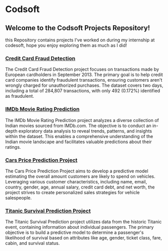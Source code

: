 # Codsoft
## Welcome to the Codsoft Projects Repository!
this Repository contains projects I've worked on during my internship at codesoft, hope you enjoy exploring them as much as I did!

### [Credit Card Fraud Detection](https://github.com/YomnaEisa/Codsoft/tree/main/CreditCardFraudDetection)
The Credit Card Fraud Detection project focuses on transactions made by European cardholders in September 2013. The primary goal is to help credit card companies identify fraudulent transactions, ensuring customers aren't wrongly charged for unauthorized purchases. The dataset covers two days, including a total of 284,807 transactions, with only 492 (0.172%) identified as fraudulent.

### [IMDb Movie Rating Prediction](https://github.com/YomnaEisa/Codsoft/tree/main/IMDbMovieRating)
The IMDb Movie Rating Prediction project analyzes a diverse collection of Indian movies sourced from IMDb.com. The objective is to conduct an in-depth exploratory data analysis to reveal trends, patterns, and insights within the dataset. This enables a comprehensive understanding of the Indian movie landscape and facilitates valuable predictions about their ratings.

### [Cars Price Prediction Project](https://github.com/YomnaEisa/Codsoft/tree/main/SalesPricePrediction)
The Cars Price Prediction Project aims to develop a predictive model estimating the overall amount customers are likely to spend on vehicles. Leveraging various customer characteristics, including name, email, country, gender, age, annual salary, credit card debt, and net worth, the project strives to create personalized sales strategies for vehicle salespeople.

### [Titanic Survival Prediction Project](https://github.com/YomnaEisa/Codsoft/tree/main/TitanicProject)
The Titanic Survival Prediction project utilizes data from the historic Titanic event, containing information about individual passengers. The primary objective is to build a predictive model to determine a passenger's likelihood of survival based on attributes like age, gender, ticket class, fare, cabin, and survival status.
